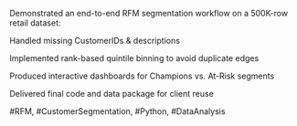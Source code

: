 Demonstrated an end-to-end RFM segmentation workflow on a 500K-row retail dataset:

Handled missing CustomerIDs & descriptions

Implemented rank-based quintile binning to avoid duplicate edges

Produced interactive dashboards for Champions vs. At-Risk segments

Delivered final code and data package for client reuse

 #RFM, #CustomerSegmentation, #Python, #DataAnalysis
